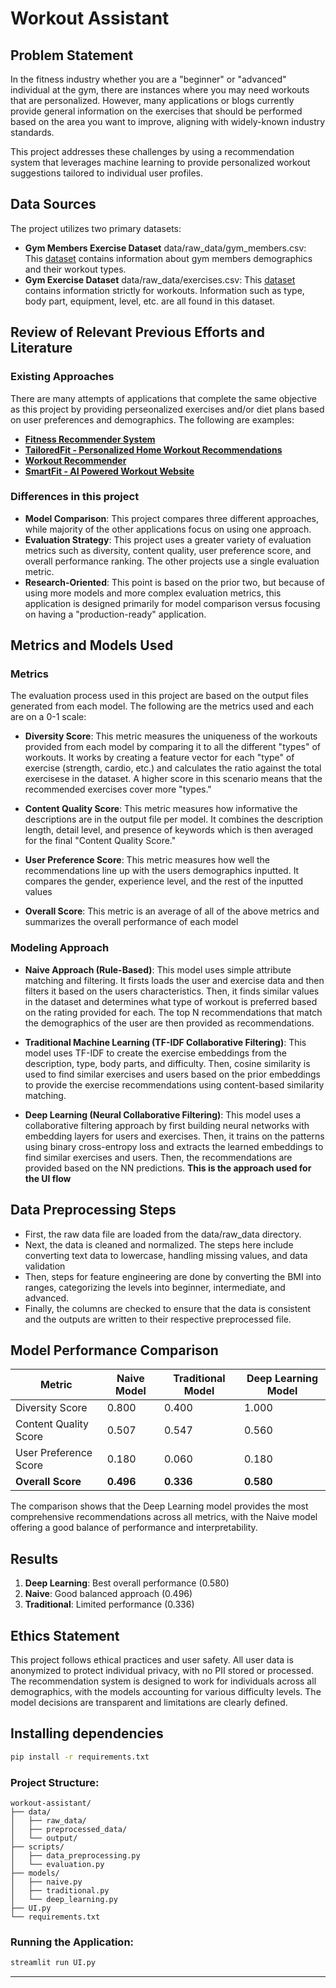# Workout Assistant

## Problem Statement

In the fitness industry whether you are a "beginner" or "advanced" individual at the gym, there are instances where you may need workouts that are personalized. However, many applications or blogs currently provide general information on the exercises that should be performed based on the area you want to improve, aligning with widely-known industry standards.

This project addresses these challenges by using a recommendation system that leverages machine learning to provide personalized workout suggestions tailored to individual user profiles.

## Data Sources

The project utilizes two primary datasets:

- **Gym Members Exercise Dataset** data/raw_data/gym_members.csv: This [dataset](https://www.kaggle.com/datasets/valakhorasani/gym-members-exercise-dataset) contains information about gym members demographics and their workout types.
- **Gym Exercise Dataset** data/raw_data/exercises.csv: This [dataset](https://www.gigasheet.com/sample-data/gym-exercise-dataset) contains information strictly for workouts. Information such as type, body part, equipment, level, etc. are all found in this dataset.

## Review of Relevant Previous Efforts and Literature

### Existing Approaches

There are many attempts of applications that complete the same objective as this project by providing perseonalized exercises and/or diet plans based on user preferences and demographics. The following are examples:

- **[Fitness Recommender System](https://github.com/dilshankarunarathne/personalized-fitness-recommender-system)**
- **[TailoredFit - Personalized Home Workout Recommendations](https://github.com/RalphGradien/HomeWorkoutRecommendations)**
- **[Workout Recommender](https://github.com/itsLeonB/workout-recommender)**
- **[SmartFit - AI Powered Workout Website](https://github.com/manishtmtmt/ai-powered-workout-plan)** 

### Differences in this project
- **Model Comparison**: This project compares three different approaches, while majority of the other applications focus on using one approach.
- **Evaluation Strategy**: This project uses a greater variety of evaluation metrics such as diversity, content quality, user preference score, and overall performance ranking. The other projects use a single evaluation metric.
- **Research-Oriented**: This point is based on the prior two, but because of using more models and more complex evaluation metrics, this application is designed primarily for model comparison versus focusing on having a "production-ready" application.

## Metrics and Models Used

### Metrics

The evaluation process used in this project are based on the output files generated from each model. The following are the metrics used and each are on a 0-1 scale:

- **Diversity Score**: This metric measures the uniqueness of the workouts provided from each model by comparing it to all the different "types" of workouts. It works by creating a feature vector for each "type" of exercise (strength, cardio, etc.) and calculates the ratio against the total exercisese in the dataset. A higher score in this scenario means that the recommended exercises cover more "types."
 
- **Content Quality Score**: This metric measures how informative the descriptions are in the output file per model. It combines the description length, detail level, and presence of keywords which is then averaged for the final "Content Quality Score."

- **User Preference Score**: This metric measures how well the recommendations line up with the users demographics inputted. It compares the gender, experience level, and the rest of the inputted values  

- **Overall Score**: This metric is an average of all of the above metrics and summarizes the overall performance of each model

### Modeling Approach

- **Naive Approach (Rule-Based)**: This model uses simple attribute matching and filtering. It firsts loads the user and exercise data and then filters it based on the users characteristics. Then, it finds similar values in the dataset and determines what type of workout is preferred based on the rating provided for each. The top N recommendations that match the demographics of the user are then provided as recommendations.

- **Traditional Machine Learning (TF-IDF Collaborative Filtering)**: This model uses TF-IDF to create the exercise embeddings from the description, type, body parts, and difficulty. Then, cosine similarity is used to find similar exercises and users based on the prior embeddings to provide the exercise recommendations using content-based similarity matching.

- **Deep Learning (Neural Collaborative Filtering)**: This model uses a collaborative filtering approach by first building neural networks with embedding layers for users and exercises. Then, it trains on the patterns using binary cross-entropy loss and extracts the learned embeddings to find similar exercises and users. Then, the recommendations are provided based on the NN predictions. **This is the approach used for the UI flow**

## Data Preprocessing Steps

- First, the raw data file are loaded from the data/raw_data directory.
- Next, the data is cleaned and normalized. The steps here include converting text data to lowercase, handling missing values, and data validation
- Then, steps for feature engineering are done by converting the BMI into ranges, categorizing the levels into beginner, intermediate, and advanced.
- Finally, the columns are checked to ensure that the data is consistent and the outputs are written to their respective preprocessed file.

## Model Performance Comparison

| Metric | Naive Model | Traditional Model | Deep Learning Model |
|--------|-------------|------------------|-------------------|
| Diversity Score | 0.800 | 0.400 | 1.000 |
| Content Quality Score | 0.507 | 0.547 | 0.560 |
| User Preference Score | 0.180 | 0.060 | 0.180 |
| **Overall Score** | **0.496** | **0.336** | **0.580** |

The comparison shows that the Deep Learning model provides the most comprehensive recommendations across all metrics, with the Naive model offering a good balance of performance and interpretability.

## Results

1. **Deep Learning**: Best overall performance (0.580)
2. **Naive**: Good balanced approach (0.496)
3. **Traditional**: Limited performance (0.336)

## Ethics Statement

This project follows ethical practices and user safety. All user data is anonymized to protect individual privacy, with no PII stored or processed. The recommendation system is designed to work for individuals across all demographics, with the models accounting for various difficulty levels. The model decisions are transparent and limitations are clearly defined.

## Installing dependencies

```bash
pip install -r requirements.txt
```

### Project Structure:
```
workout-assistant/
├── data/
│   ├── raw_data/           
│   ├── preprocessed_data/  
│   └── output/            
├── scripts/
│   ├── data_preprocessing.py  
│   └── evaluation.py         
├── models/
│   ├── naive.py             
│   ├── traditional.py       
│   └── deep_learning.py     
├── UI.py                    
└── requirements.txt         
```

### Running the Application:

```bash
streamlit run UI.py
```

---